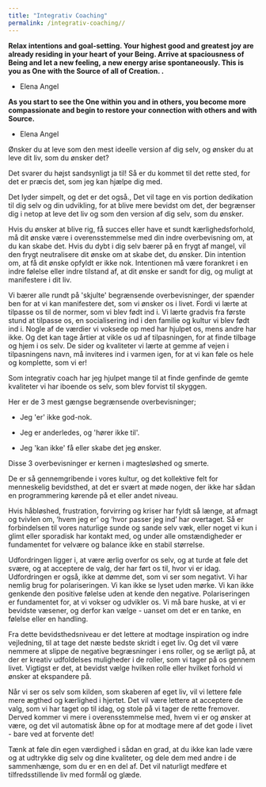 ```yaml
---
title: "Integrativ Coaching"
permalink: /integrativ-coaching//
---
```




**Relax intentions and goal-setting. Your highest good and greatest joy are already residing in your heart of your Being. Arrive at spaciousness of Being and let a new feeling, a new energy arise spontaneously. This is you as One with the Source of all of Creation. .**

 - Elena Angel
 
 **As you start to see the One within you and in others, you become more compassionate and begin to restore your connection with others and with Source.**
 
  - Elena Angel
 
 Ønsker du at leve som den mest ideelle version af dig selv, og ønsker du at leve dit liv, som du ønsker det?
 
 Det svarer du højst sandsynligt ja til! Så er du kommet til det rette sted, for det er præcis det, som jeg kan hjælpe dig med.
 
 Det lyder simpelt, og det er det også., Det vil tage en vis portion dedikation til dig selv og din udvikling, for at blive mere bevidst om det, der begrænser dig i netop at leve det liv og som den version af dig selv, som du ønsker. 

 Hvis du ønsker at blive rig, få succes eller have et sundt kærlighedsforhold, må dit ønske være i overensstemmelse med din indre overbevisning om, at du kan skabe det. Hvis du dybt i dig selv bærer på en frygt af mangel, vil den frygt neutralisere dit ønske om at skabe det, du ønsker. Din intention om, at få dit ønske opfyldt er ikke nok. Intentionen må være forankret i en indre følelse eller indre tilstand af, at dit ønske er sandt for dig, og muligt at manifestere i dit liv.

 Vi bærer alle rundt på 'skjulte' begrænsende overbevisninger, der spænder ben for at vi kan manifestere det, som vi ønsker os i livet. Fordi vi lærte at tilpasse os til de normer, som vi blev født ind i. Vi lærte gradvis fra første stund at tilpasse os, en socialisering ind i den familie og kultur vi blev født ind i. Nogle af de værdier vi voksede op med har hjulpet os, mens andre har ikke. Og det kan tage årtier at vikle os ud af tilpasningen, for at finde tilbage og hjem i os selv. De sider og kvaliteter vi lærte at gemme af vejen i tilpasningens navn, må inviteres ind i varmen igen, for at vi kan føle os hele og komplette, som vi er!

 Som integrativ coach har jeg hjulpet mange til at finde genfinde de gemte kvaliteter vi har iboende os selv, som blev forvist til skyggen. 

 Her er de 3 mest gængse begrænsende overbevisninger;

- Jeg 'er' ikke god-nok.

- Jeg er anderledes, og 'hører ikke til'.

- Jeg 'kan ikke' få eller skabe det jeg ønsker.

Disse 3 overbevisninger er kernen i magtesløshed og smerte.

De er så gennemgribende i vores kultur, og det kollektive felt for menneskelig bevidsthed, at det er svært at møde nogen, der ikke har sådan en programmering kørende på et eller andet niveau.

Hvis håbløshed, frustration, forvirring og kriser har fyldt så længe, at afmagt og tvivlen om, ‘hvem jeg er’ og ‘hvor passer jeg ind’ har overtaget. Så er forbindelsen til vores naturlige sunde og sande selv væk, eller noget vi kun i glimt eller sporadisk har kontakt med, og under alle omstændigheder er fundamentet for velvære og balance ikke en stabil størrelse.

Udfordringen ligger i, at være ærlig overfor os selv, og at turde at føle det svære, og at acceptere de valg, der har ført os til, hvor vi er idag. Udfordringen er også, ikke at dømme det, som vi ser som negativt. Vi har nemlig brug for polariseringen. Vi kan ikke se lyset uden mørke. Vi kan ikke genkende den positive følelse uden at kende den negative. Polariseringen er fundamentet for, at vi vokser og udvikler os. Vi må bare huske, at vi er bevidste væsener, og derfor kan vælge - uanset om det er en tanke, en følelse eller en handling.

Fra dette bevidsthedsniveau er det lettere at modtage inspiration og indre vejledning, til at tage det næste bedste skridt i eget liv. Og det vil være nemmere at slippe de negative begræsninger i ens roller, og se ærligt på, at der er kreativ udfoldelses muligheder i de roller, som vi tager på os gennem livet. Vigtigst er det, at bevidst vælge hvilken rolle eller hvilket forhold vi ønsker at ekspandere på.

Når vi ser os selv som kilden, som skaberen af eget liv, vil vi lettere føle mere ægthed og kærlighed i hjertet. Det vil være lettere at acceptere de valg, som vi har taget op til idag, og stole på vi tager de rette fremover. Derved kommer vi mere i overensstemmelse med, hvem vi er og ønsker at være, og det vil automatisk åbne op for at modtage mere af det gode i livet - bare ved at forvente det!

Tænk at føle din egen værdighed i sådan en grad, at du ikke kan lade være og at udtrykke dig selv og dine kvaliteter, og dele dem med andre i de sammenhænge, som du er en en del af. Det vil naturligt medføre et tilfredsstillende liv med formål og glæde.



